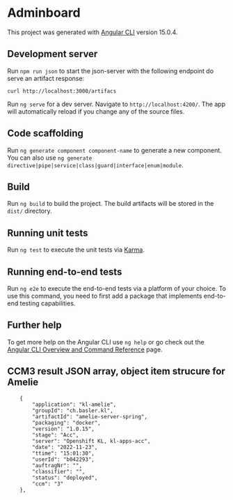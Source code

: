 # Adminboard

This project was generated with [Angular CLI](https://github.com/angular/angular-cli) version 15.0.4.

## Development server

Run `npm run json` to start the json-server with the following endpoint do serve an artifact response:
```
curl http://localhost:3000/artifacs
```

Run `ng serve` for a dev server. Navigate to `http://localhost:4200/`. The app will automatically reload if you change any of the source files.

## Code scaffolding

Run `ng generate component component-name` to generate a new component. You can also use `ng generate directive|pipe|service|class|guard|interface|enum|module`.

## Build

Run `ng build` to build the project. The build artifacts will be stored in the `dist/` directory.

## Running unit tests

Run `ng test` to execute the unit tests via [Karma](https://karma-runner.github.io).

## Running end-to-end tests

Run `ng e2e` to execute the end-to-end tests via a platform of your choice. To use this command, you need to first add a package that implements end-to-end testing capabilities.

## Further help

To get more help on the Angular CLI use `ng help` or go check out the [Angular CLI Overview and Command Reference](https://angular.io/cli) page.

## CCM3 result JSON array, object item strucure for Amelie
```
    {
        "application": "kl-amelie",
        "groupId": "ch.basler.kl",
        "artifactId": "amelie-server-spring",
        "packaging": "docker",
        "version": "1.0.15",
        "stage": "Acc",
        "server": "Openshift KL, kl-apps-acc",
        "date": "2022-11-23",
        "ttime": "15:01:30",
        "userId": "b042293",
        "auftragNr": "",
        "classifier": "",
        "status": "deployed",
        "ccm": "3"
    },
```